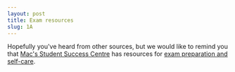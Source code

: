 ```yaml
---
layout: post
title: Exam resources
slug: 1A
---
```


Hopefully you've heard from other sources, but we would like to remind you that [Mac's Student Success Centre](https://studentsuccess.mcmaster.ca/) has resources for [exam preparation and self-care](https://studentsuccess.mcmaster.ca/events/academic/exam-prep-and-self-care/).

